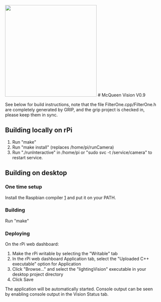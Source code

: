 <img src="https://repository-images.githubusercontent.com/223694691/2a138780-0ed4-11ea-979c-27afe32caebe" height="300">
# McQueen Vision V0.9

See below for build instructions, note that the file FilterOne.cpp/FilterOne.h are
completely generated by GRIP, and the grip project is checked in, please keep them
in sync.

## Building locally on rPi

1) Run "make"
2) Run "make install" (replaces /home/pi/runCamera)
3) Run "./runInteractive" in /home/pi or "sudo svc -t /service/camera" to
   restart service.

## Building on desktop

### One time setup

Install the Raspbian compiler [1] and put it on your PATH.

[1]: https://github.com/wpilibsuite/raspbian-toolchain/releases

### Building

Run "make"

### Deploying

On the rPi web dashboard:

1) Make the rPi writable by selecting the "Writable" tab
2) In the rPi web dashboard Application tab, select the
   "Uploaded C++ executable" option for Application
3) Click "Browse..." and select the "lightingVision" executable in
   your desktop project directory
4) Click Save

The application will be automatically started.  Console output can be seen by
enabling console output in the Vision Status tab.
